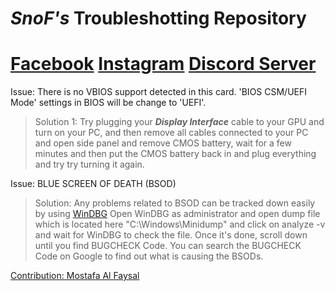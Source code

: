 # **_SnoF's_ Troubleshotting Repository**
# **[Facebook](https://www.facebook.com/snof69)   [Instagram](https://www.instagram.com/snof.gg)   [Discord Server](https://discord.gg/EUATtbzP)**


Issue: There is no VBIOS support detected in this card. 'BIOS CSM/UEFI Mode' settings in BIOS will be change to 'UEFI'.
>Solution 1: Try plugging your ***Display Interface*** cable to your GPU and turn on your PC, and then remove all cables connected to your PC and open side panel and remove CMOS battery, wait for a few minutes and then put the CMOS battery back in and plug everything and try try turning it again.


Issue: BLUE SCREEN OF DEATH (BSOD)
>Solution: Any problems related to BSOD can be tracked down easily by using [WinDBG](https://apps.microsoft.com/store/detail/windbg-preview/9PGJGD53TN86) 
>Open WinDBG as administrator and open dump file which is located here "C:\Windows\Minidump\" and click on analyze -v and wait for WinDBG to check the file. Once it's done, scroll down until you find BUGCHECK Code. You can search the BUGCHECK Code on Google to find out what is causing the BSODs.

[Contribution: Mostafa Al Faysal](CONTRIBUTING.md)
